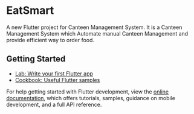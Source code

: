 # EatSmart

A new Flutter project for Canteen Management System.
It is a Canteen Management System which Automate manual Canteen Management and provide efficient way to order food.

## Getting Started
 



- [Lab: Write your first Flutter app](https://docs.flutter.dev/get-started/codelab)
- [Cookbook: Useful Flutter samples](https://docs.flutter.dev/cookbook)

For help getting started with Flutter development, view the
[online documentation](https://docs.flutter.dqev/), which offers tutorials,
samples, guidance on mobile development, and a full API reference.

